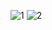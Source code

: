 ![1](https://github.com/FurkanArslanF/flutter_piton/assets/74710096/64f9c556-e357-4cab-a600-b1e84842877b)
![2](https://github.com/FurkanArslanF/flutter_piton/assets/74710096/7f20d3f9-e296-4f5e-802a-30d0b42f816a)
